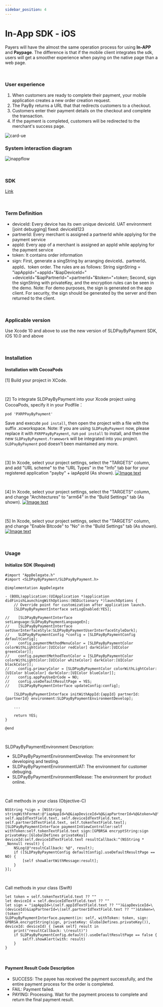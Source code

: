 ```yaml
---
sidebar_position: 4
---
```


# In-App SDK - iOS

Payers will have the almost the same operation process for using **In-APP** and **Paypage**. The difference is that if the mobile client integrates the sdk, users will get a smoother experience when paying on the native page than a web page.

<br/>

### User experience

1. When customers are ready to complete their payment, your mobile application creates a new order creation request.
2. The PayBy returns a URL that that redirects customers to a checkout.
3. Customers enter their payment details on the checkout and complete the transaction.
4. If the payment is completed, customers will be redirected to the merchant's success page.<br/>

![card-ue](../pic/card-ue-hosted.png)

### System interaction diagram

![inappflow](../pic/inapp.png)

<br/>

### SDK

[Link](https://github.com/PayBy/PayBy-inApp-iOS)

<br/>

### Term Definition

- deviceId: Every device has its own unique deviceId. UAT environment [joint debugging] fixed: deviceId123
- partnerId: Every merchant is assigned a partnerId while applying for the payment service
- appId: Every app of a merchant is assigned an appId while applying for the payment service
- token: It contains order information
- sign: First, generate a singString by arranging deviceId、partnerId、appId、token order. The rules are as follows: String signString = "iapAppId="+appId+"&iapDeviceId=" +deviceId+"&iapPartnerId="+partnerId+"&token="+token; Second, sign the signString with privateKey, and the encryption rules can be seen in the demo. Note: For demo purposes, the sign is generated on the app client. For security, the sign should be generated by the server and then returned to the client.

<br/>

### Applicable version

Use Xcode 10 and above to use the new version of SLDPayByPayment SDK, iOS 10.0 and above

<br/>

### Installation

#### Installation with CocoaPods

[1] Build your project in XCode.

<br/>

[2] To integrate SLDPayByPayment into your Xcode project using CocoaPods, specify it in your Podfile：<br/>

```
pod 'PXRPPayByPayment'
```

Save and execute `pod install`, then open the project with a file with the suffix .xcworkspace. Note: If you are using `SLDPayByPayment` now, please replace it with `PXRPPayByPayment`, run `pod install` to install, and then the new `SLDPayByPayment.framework` will be integrated into you project. `SLDPayByPayment` pod doesn't been maintained any more.

<br/>

[3] In Xcode, select your project settings, select the "TARGETS" column, and add "URL scheme" to the "URL Types" in the "Info" tab bar for your registered application "payby" + iapAppId (As shown). [![Image text](https://github.com/PayBy/PayBy-inApp-iOS/raw/master/1661319255013.jpg)](https://github.com/PayBy/PayBy-inApp-iOS/blob/master/1661319255013.jpg)

<br/>

[4] In Xcode, select your project settings, select the "TARGETS" column, and change "Architectures" to "arm64" in the "Build Settings" tab (As shown). [![Image text](https://github.com/PayBy/PayBy-inApp-iOS/raw/master/1661244568047.jpg)](https://github.com/PayBy/PayBy-inApp-iOS/blob/master/1661244568047.jpg)

<br/>

[5] In Xcode, select your project settings, select the "TARGETS" column, and change "Enable Bitcode" to "No" in the "Build Settings" tab (As shown). [![Image text](https://github.com/PayBy/PayBy-inApp-iOS/raw/master/1661244707155.jpg)](https://github.com/PayBy/PayBy-inApp-iOS/blob/master/1661244707155.jpg)

<br/>

### Usage

#### Initialize SDK (Required)

```
#import "AppDelegate.h"
#import <SLDPayByPayment/SLDPayByPayment.h>

@implementation AppDelegate

- (BOOL)application:(UIApplication *)application didFinishLaunchingWithOptions:(NSDictionary *)launchOptions {
    // Override point for customization after application launch.
    [SLDPayByPaymentInterface setLogEnabled:YES];
    
//    [SLDPayByPaymentInterface setLanguage:SLDPayByPaymentLanguageEn];
//    [SLDPayByPaymentInterface setUserInterfaceStyle:SLDPayByPaymentUserInterfaceStyleDark];
//    SLDPayByPaymentConfig *config = [SLDPayByPaymentConfig defaultConfig];
//    config.paymentMethodMenuColor = [SLDPayByPaymentColor colorWithLightColor:[UIColor redColor] darkColor:[UIColor greenColor]];
//    config.paymentMethodTextColor = [SLDPayByPaymentColor colorWithLightColor:[UIColor whiteColor] darkColor:[UIColor blackColor]];
//    config.primaryColor = [SLDPayByPaymentColor colorWithLightColor:[UIColor blueColor] darkColor:[UIColor blueColor]];
//    config.appPayUseQrCode = NO;
//    config.useDefaultResultPage = YES;
//    [SLDPayByPaymentInterface updateConfig:config];

    [SLDPayByPaymentInterface initWithAppId:{appId} partnerId:{partnerId} environment:SLDPayByPaymentEnvironmentDevelop];

    ...

    return YES;
}

@end
```

<br/>

SLDPayByPaymentEnvironment Description:

- SLDPayByPaymentEnvironmentDevelop: The environment for developing and testing.
- SLDPayByPaymentEnvironmentUAT: The environment for customer debuging.
- SLDPayByPaymentEnvironmentRelease: The environment for product online.

<br/>

Call methods in your class (Objective-C)

```
NSString *sign = [NSString stringWithFormat:@"iapAppId=%@&iapDeviceId=%@&iapPartnerId=%@&token=%@", self.appIdTextField.text, self.deviceIdTextField.text, self.partnerIdTextField.text, self.tokenTextField.text];
[SLDPayByPaymentInterface paymentInViewController:self withToken:self.tokenTextField.text sign:[GPBRSA encryptString:sign privateKey:[GlobalDefines privateKey]] deviceId:self.deviceIdTextField.text resultCallback:^(NSString * _Nonnull result) {
    NSLog(@"resultCallback: %@", result);
    if ([SLDPayByPaymentConfig defaultConfig].useDefaultResultPage == NO) {
        [self showAlertWithMessage:result];
    }
}];
```

<br/>

Call methods in your class (Swift)

```
let token = self.tokenTextField.text ?? ""
let deviceId = self.deviceIdTextField.text ?? ""
let sign = "iapAppId=\(self.appIdTextField.text ?? "")&iapDeviceId=\(deviceId)&iapPartnerId=\(self.partnerIdTextField.text ?? "")&token=\(token)"
SLDPayByPaymentInterface.payment(in: self, withToken: token, sign: GPBRSA.encryptString(sign, privateKey: GlobalDefines.privateKey()), deviceId: deviceId) { [weak self] result in
    print("resultCallback: \(result)")
    if SLDPayByPaymentConfig.default().useDefaultResultPage == false {
        self?.showAlert(with: result)
    }
}
```

<br/>

#### Payment Result Code Description

- SUCCESS: The payee has received the payment successfully, and the entire payment process for the order is completed.
- FAIL: Payment failed.
- PAYING: Processing. Wait for the payment process to complete and return the final payment result.
